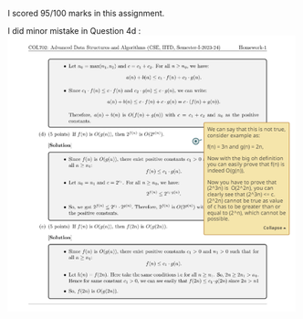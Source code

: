 I scored 95/100 marks in this assignment.

I did minor mistake in Question 4d : 
<img title="mistake" src="minor mistake in Q4.png">
